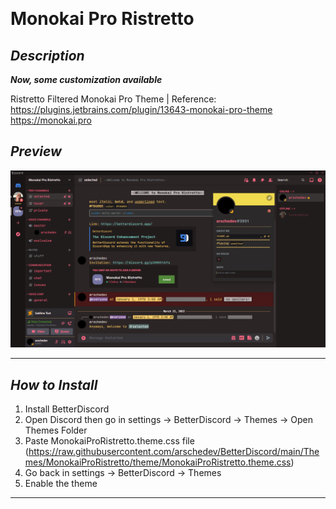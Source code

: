⠀
# Monokai Pro Ristretto

## ***Description***

***Now, some customization available***

Ristretto Filtered Monokai Pro Theme | Reference:  
https://plugins.jetbrains.com/plugin/13643-monokai-pro-theme  
https://monokai.pro

## ***Preview***

![PREVIEW](https://raw.githubusercontent.com/arschedev/BetterDiscord/main/Themes/MonokaiProRistretto/preview.png)

---

## ***How to Install***

1. Install BetterDiscord
2. Open Discord then go in settings -> BetterDiscord -> Themes -> Open Themes Folder
3. Paste MonokaiProRistretto.theme.css
   file (https://raw.githubusercontent.com/arschedev/BetterDiscord/main/Themes/MonokaiProRistretto/theme/MonokaiProRistretto.theme.css)
4. Go back in settings -> BetterDiscord -> Themes
5. Enable the theme

---